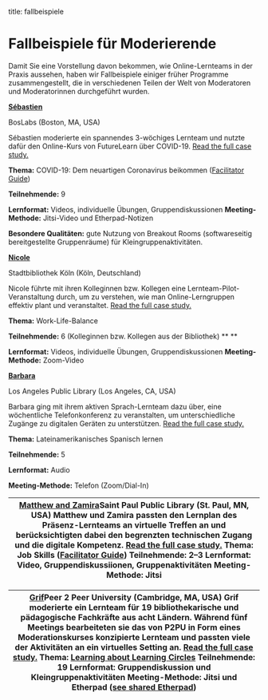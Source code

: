 title: fallbeispiele

# Fallbeispiele für Moderierende

Damit Sie eine Vorstellung davon bekommen, wie Online-Lernteams in der Praxis aussehen, haben wir Fallbeispiele einiger früher Programme zusammengestellt, die in verschiedenen Teilen der Welt von Moderatoren und Moderatorinnen durchgeführt wurden.

[**Sébastien**](https://info.p2pu.org/2020/04/01/online-learning-circles/)

BosLabs (Boston, MA, USA)

Sébastien moderierte ein spannendes 3-wöchiges Lernteam und nutzte dafür den Online-Kurs von FutureLearn über COVID-19. [Read the full case study.](https://info.p2pu.org/2020/04/01/online-learning-circles/)

**Thema:** COVID-19: Dem neuartigen Coronavirus beikommen ([Facilitator Guide](https://docs.google.com/document/d/1JBfz869HQJ0gtapgYwrYjFfs1cDX7d4POqRBLXD4oSQ/edit))

**Teilnehmende:** 9

**Lernformat:** Videos, individuelle Übungen, Gruppendiskussionen **Meeting-Methode:** Jitsi-Video und Etherpad-Notizen

**Besondere Qualitäten:** gute Nutzung von Breakout Rooms (softwareseitig bereitgestellte Gruppenräume) für Kleingruppenaktivitäten.

[**Nicole**](https://docs.google.com/document/d/1ADgYrUqwYoLGT1Bbbn8AZg2FgMe1q0E6kRlginbKzGk/edit#heading=h.22ol7xgb5m5c)

Stadtbibliothek Köln (Köln, Deutschland)

Nicole führte mit ihren Kolleginnen bzw. Kollegen eine Lernteam-Pilot-Veranstaltung durch, um zu verstehen, wie man Online-Lerngruppen effektiv plant und veranstaltet. [Read the full case study.](https://docs.google.com/document/d/1ADgYrUqwYoLGT1Bbbn8AZg2FgMe1q0E6kRlginbKzGk/edit#heading=h.22ol7xgb5m5c)

**Thema:** Work-Life-Balance

**Teilnehmende:** 6 (Kolleginnen bzw. Kollegen aus der Bibliothek) ** **

**Lernformat:** Videos, individuelle Übungen, Gruppendiskussionen **Meeting-Methode:** Zoom-Video

[**Barbara**](https://docs.google.com/document/d/1CuqqZHyZE-e1AW3eZFBtkiLEKFjemSzamcERnLNHE4U/edit)

Los Angeles Public Library (Los Angeles, CA, USA)

Barbara ging mit ihrem aktiven Sprach-Lernteam dazu über, eine wöchentliche Telefonkonferenz zu veranstalten, um unterschiedliche Zugänge zu digitalen Geräten zu unterstützen. [Read the full case study.](https://docs.google.com/document/d/1CuqqZHyZE-e1AW3eZFBtkiLEKFjemSzamcERnLNHE4U/edit)

**Thema:** Lateinamerikanisches Spanisch lernen

**Teilnehmende:** 5

**Lernformat:** Audio

**Meeting-Methode:** Telefon (Zoom/Dial-In)

| [**Matthew and Zamira**](https://docs.google.com/document/d/1Xlfubzr8TsNhcQ-obJLQmUg9-BiSpO5Nz15Z4eWSxe8/edit)Saint Paul Public Library (St. Paul, MN, USA) Matthew und Zamira passten den Lernplan des Präsenz-Lernteams an virtuelle Treffen an und berücksichtigten dabei den begrenzten technischen Zugang und die digitale Kompetenz. [Read the full case study.](https://docs.google.com/document/d/1Xlfubzr8TsNhcQ-obJLQmUg9-BiSpO5Nz15Z4eWSxe8/edit) **Thema:** Job Skills ([Facilitator Guide](https://docs.google.com/document/d/1LtHeCpP39j9SLO9ttRcUwyBh-nziU2AsT6y-jUn1STU/edit)) **Teilnehmende:** 2–3 **Lernformat:** Video, Gruppendiskussiionen, Gruppenaktivitäten **Meeting-Methode:** Jitsi |
| --- |

| [**Grif**](https://docs.google.com/document/d/1qfe9YAwr0bvPHISSypuvNOBlRQUKqSWQodZko9YHLMQ/edit)Peer 2 Peer University (Cambridge, MA, USA) Grif moderierte ein Lernteam für 19 bibliothekarische und pädagogische Fachkräfte aus acht Ländern. Während fünf Meetings bearbeiteten sie das von P2PU in Form eines Moderationskurses konzipierte Lernteam und passten viele der Aktivitäten an ein virtuelles Setting an. [Read the full case study.](https://docs.google.com/document/d/1qfe9YAwr0bvPHISSypuvNOBlRQUKqSWQodZko9YHLMQ/edit) **Thema:** [Learning about Learning Circles](https://p2pu.github.io/learning-about-learning-circles/) **Teilnehmende:** 19 **Lernformat:** Gruppendiskussion und Kleingruppenaktivitäten **Meeting-Methode:** Jitsi und Etherpad ([see shared Etherpad](https://etherpad.p2pu.org/p/r.933b870a3a8f64b580307cf9d851150e)) |
| --- |
